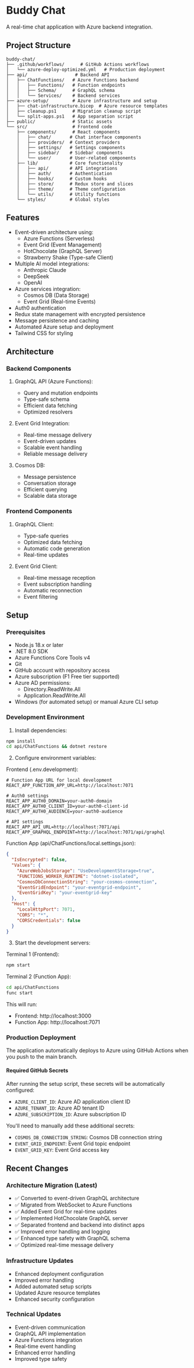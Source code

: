 # Buddy Chat

A real-time chat application with Azure backend integration.

## Project Structure

```
buddy-chat/
├── .github/workflows/      # GitHub Actions workflows
│   └── azure-deploy-optimized.yml   # Production deployment
├── api/                  # Backend API
│   ├── ChatFunctions/   # Azure Functions backend
│   │   ├── Functions/   # Function endpoints
│   │   ├── Schema/      # GraphQL schema
│   │   └── Services/    # Backend services
├── azure-setup/         # Azure infrastructure and setup
│   ├── chat-infrastructure.bicep  # Azure resource templates
│   ├── cleanup.ps1      # Migration cleanup script
│   └── split-apps.ps1   # App separation script
├── public/              # Static assets
└── src/                 # Frontend code
    ├── components/      # React components
    │   ├── chat/       # Chat interface components
    │   ├── providers/  # Context providers
    │   ├── settings/   # Settings components
    │   ├── sidebar/    # Sidebar components
    │   └── user/       # User-related components
    ├── lib/            # Core functionality
    │   ├── api/        # API integrations
    │   ├── auth/       # Authentication
    │   ├── hooks/      # Custom hooks
    │   ├── store/      # Redux store and slices
    │   ├── theme/      # Theme configuration
    │   └── utils/      # Utility functions
    └── styles/         # Global styles
```

## Features

- Event-driven architecture using:
  - Azure Functions (Serverless)
  - Event Grid (Event Management)
  - HotChocolate (GraphQL Server)
  - Strawberry Shake (Type-safe Client)
- Multiple AI model integrations:
  - Anthropic Claude
  - DeepSeek
  - OpenAI
- Azure services integration:
  - Cosmos DB (Data Storage)
  - Event Grid (Real-time Events)
- Auth0 authentication
- Redux state management with encrypted persistence
- Message persistence and caching
- Automated Azure setup and deployment
- Tailwind CSS for styling

## Architecture

### Backend Components

1. GraphQL API (Azure Functions):
   - Query and mutation endpoints
   - Type-safe schema
   - Efficient data fetching
   - Optimized resolvers

2. Event Grid Integration:
   - Real-time message delivery
   - Event-driven updates
   - Scalable event handling
   - Reliable message delivery

3. Cosmos DB:
   - Message persistence
   - Conversation storage
   - Efficient querying
   - Scalable data storage

### Frontend Components

1. GraphQL Client:
   - Type-safe queries
   - Optimized data fetching
   - Automatic code generation
   - Real-time updates

2. Event Grid Client:
   - Real-time message reception
   - Event subscription handling
   - Automatic reconnection
   - Event filtering

## Setup

### Prerequisites

- Node.js 18.x or later
- .NET 8.0 SDK
- Azure Functions Core Tools v4
- Git
- GitHub account with repository access
- Azure subscription (F1 Free tier supported)
- Azure AD permissions:
  - Directory.ReadWrite.All
  - Application.ReadWrite.All
- Windows (for automated setup) or manual Azure CLI setup

### Development Environment

1. Install dependencies:
```bash
npm install
cd api/ChatFunctions && dotnet restore
```

2. Configure environment variables:

Frontend (.env.development):
```
# Function App URL for local development
REACT_APP_FUNCTION_APP_URL=http://localhost:7071

# Auth0 settings
REACT_APP_AUTH0_DOMAIN=your-auth0-domain
REACT_APP_AUTH0_CLIENT_ID=your-auth0-client-id
REACT_APP_AUTH0_AUDIENCE=your-auth0-audience

# API settings
REACT_APP_API_URL=http://localhost:7071/api
REACT_APP_GRAPHQL_ENDPOINT=http://localhost:7071/api/graphql
```

Function App (api/ChatFunctions/local.settings.json):
```json
{
  "IsEncrypted": false,
  "Values": {
    "AzureWebJobsStorage": "UseDevelopmentStorage=true",
    "FUNCTIONS_WORKER_RUNTIME": "dotnet-isolated",
    "CosmosDbConnectionString": "your-cosmos-connection",
    "EventGridEndpoint": "your-eventgrid-endpoint",
    "EventGridKey": "your-eventgrid-key"
  },
  "Host": {
    "LocalHttpPort": 7071,
    "CORS": "*",
    "CORSCredentials": false
  }
}
```

3. Start the development servers:

Terminal 1 (Frontend):
```bash
npm start
```

Terminal 2 (Function App):
```bash
cd api/ChatFunctions
func start
```

This will run:
- Frontend: http://localhost:3000
- Function App: http://localhost:7071

### Production Deployment

The application automatically deploys to Azure using GitHub Actions when you push to the main branch.

#### Required GitHub Secrets

After running the setup script, these secrets will be automatically configured:
- `AZURE_CLIENT_ID`: Azure AD application client ID
- `AZURE_TENANT_ID`: Azure AD tenant ID
- `AZURE_SUBSCRIPTION_ID`: Azure subscription ID

You'll need to manually add these additional secrets:
- `COSMOS_DB_CONNECTION_STRING`: Cosmos DB connection string
- `EVENT_GRID_ENDPOINT`: Event Grid topic endpoint
- `EVENT_GRID_KEY`: Event Grid access key

## Recent Changes

### Architecture Migration (Latest)
- ✅ Converted to event-driven GraphQL architecture
- ✅ Migrated from WebSocket to Azure Functions
- ✅ Added Event Grid for real-time updates
- ✅ Implemented HotChocolate GraphQL server
- ✅ Separated frontend and backend into distinct apps
- ✅ Improved error handling and logging
- ✅ Enhanced type safety with GraphQL schema
- ✅ Optimized real-time message delivery

### Infrastructure Updates
- Enhanced deployment configuration
- Improved error handling
- Added automated setup scripts
- Updated Azure resource templates
- Enhanced security configuration

### Technical Updates
- Event-driven communication
- GraphQL API implementation
- Azure Functions integration
- Real-time event handling
- Enhanced error handling
- Improved type safety
